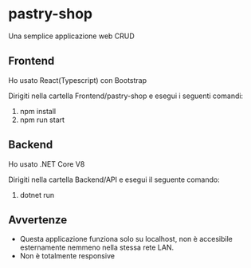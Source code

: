 # pastry-shop
Una semplice applicazione web CRUD

## Frontend

Ho usato React(Typescript) con Bootstrap

Dirigiti nella cartella Frontend/pastry-shop e esegui i seguenti comandi:
1) npm install
2) npm run start

## Backend

Ho usato .NET Core V8

Dirigiti nella cartella Backend/API e esegui il seguente comando:
1) dotnet run

## Avvertenze
- Questa applicazione funziona solo su localhost, non è accesibile esternamente nemmeno nella stessa rete LAN.
- Non è totalmente responsive 
